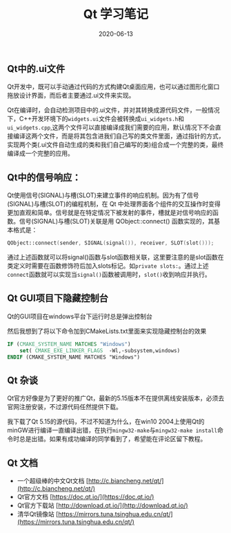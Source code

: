 ﻿---
layout: post
title: Qt 学习笔记
date: 2020-06-13
categories: 
Author:  jinyu
tags: [笔记]
comments: true
toc: 
pinned: 
description: qt学习的笔记
---

## Qt中的.ui文件

Qt开发中，既可以手动通过代码的方式构建Qt桌面应用，也可以通过图形化窗口拖放设计界面，而后者主要通过.ui文件来实现。

Qt在编译时，会自动检测项目中的.ui文件，并对其转换成源代码文件，一般情况下，C++开发环境下的`widgets.ui`文件会被转换成`ui_widgets.h`和`ui_widgets.cpp`,这两个文件可以直接编译成我们需要的应用，默认情况下不会直接编译这两个文件，而是将其包含进我们自己写的类文件里面，通过指针的方式，实现两个类(.ui文件自动生成的类和我们自己编写的类)组合成一个完整的类，最终编译成一个完整的应用。

## Qt中的信号响应：

Qt使用信号(SIGNAL)与槽(SLOT)来建立事件的响应机制。因为有了信号(SIGNAL)与槽(SLOT)的编程机制，在 Qt 中处理界面各个组件的交互操作时变得更加直观和简单。信号就是在特定情况下被发射的事件，槽就是对信号响应的函数。信号(SIGNAL)与槽(SLOT)关联是用 QObject::connect() 函数实现的，其基本格式是：

```c++
QObject::connect(sender, SIGNAL(signal()), receiver, SLOT(slot()));
```

通过上述函数就可以将signal()函数与slot函数相关联，这里要注意的是slot函数在类定义时需要在函数修饰符后加入slots标记。如`private slots:`。通过上述`connect`函数就可以实现当`signal()`函数被调用时，`slot()`收到响应并执行。


## Qt GUI项目下隐藏控制台

Qt的GUI项目在windows平台下运行时总是弹出控制台

然后我想到了将以下命令加到CMakeLists.txt里面来实现隐藏控制台的效果

```cmake
IF (CMAKE_SYSTEM_NAME MATCHES "Windows")
    set( CMAKE_EXE_LINKER_FLAGS  -Wl,-subsystem,windows)
ENDIF (CMAKE_SYSTEM_NAME MATCHES "Windows")
```

## Qt 杂谈

Qt官方好像是为了更好的推广Qt，最新的5.15版本不在提供离线安装版本，必须去官网注册安装，不过源代码任然提供下载。

我下载了Qt 5.15的源代码，不过不知道为什么，在win10 2004上使用Qt的minGW进行编译一直编译出错，在执行`mingw32-make`与`mingw32-make install`命令时总是出错。如果有成功编译的同学看到了，希望能在评论区留下教程。

## Qt 文档

* 一个超级棒的中文Qt文档 [http://c.biancheng.net/qt/](http://c.biancheng.net/qt/)
* Qt官方文档 [https://doc.qt.io/](https://doc.qt.io/)
* Qt官方下载站 [http://download.qt.io/](http://download.qt.io/)
* 清华Qt镜像站 [https://mirrors.tuna.tsinghua.edu.cn/qt/](https://mirrors.tuna.tsinghua.edu.cn/qt/)





